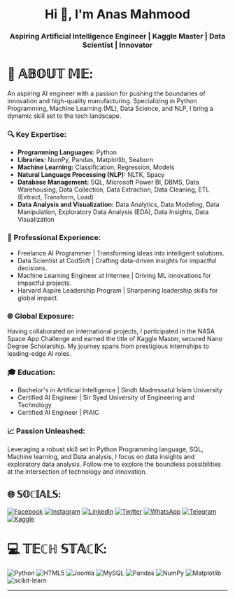 <h1 align="center">Hi 👋, I'm Anas Mahmood</h1>
<h3 align="center">Aspiring Artificial Intelligence Engineer | Kaggle Master | Data Scientist | Innovator</h3>


# 💫 𝔸𝔹𝕆𝕌𝕋 𝕄𝔼:
An aspiring AI engineer with a passion for pushing the boundaries of innovation and high-quality manufacturing. Specializing in Python Programming, Machine Learning (ML), Data Science, and NLP, I bring a dynamic skill set to the tech landscape.

### 🔍 Key Expertise:
- **Programming Languages:** Python
- **Libraries:** NumPy, Pandas, Matplotlib, Seaborn
- **Machine Learning:** Classification, Regression, Models
- **Natural Language Processing (NLP):** NLTK, Spacy
- **Database Management:** SQL, Microsoft Power BI, DBMS, Data Warehousing, Data Collection, Data Extraction, Data Cleaning, ETL (Extract, Transform, Load)
- **Data Analysis and Visualization:** Data Analytics, Data Modeling, Data Manipulation, Exploratory Data Analysis (EDA), Data Insights, Data Visualization

### 💼 Professional Experience:
- Freelance AI Programmer | Transforming ideas into intelligent solutions.
- Data Scientist at CodSoft | Crafting data-driven insights for impactful decisions.
- Machine Learning Engineer at Internee | Driving ML innovations for impactful projects.
- Harvard Aspire Leadership Program | Sharpening leadership skills for global impact.

### 🌐 Global Exposure:
Having collaborated on international projects, I participated in the NASA Space App Challenge and earned the title of Kaggle Master, secured Nano Degree Scholarship. My journey spans from prestigious internships to leading-edge AI roles.

### 🎓 Education:
- Bachelor's in Artificial Intelligence | Sindh Madressatul Islam University
- Certified AI Engineer | Sir Syed University of Engineering and Technology
- Certified AI Engineer | PIAIC

### 📈 Passion Unleashed:
Leveraging a robust skill set in Python Programming language, SQL, Machine learning, and Data analysis, I focus on data insights and exploratory data analysis. Follow me to explore the boundless possibilities at the intersection of technology and innovation.

## 🌐 𝕊𝕆ℂ𝕀𝔸𝕃𝕊:
[![Facebook](https://img.shields.io/badge/Facebook-%231877F2.svg?logo=Facebook&logoColor=white)](https://facebook.com/muhammadanasmahmoodofficial) [![Instagram](https://img.shields.io/badge/Instagram-%23E4405F.svg?logo=Instagram&logoColor=white)](https://instagram.com/anasmahmoodofficial) [![LinkedIn](https://img.shields.io/badge/LinkedIn-%230077B5.svg?logo=linkedin&logoColor=white)](https://linkedin.com/in/muhammadanasmahmood) [![Twitter](https://img.shields.io/badge/Twitter-%231DA1F2.svg?logo=Twitter&logoColor=white)](https://twitter.com/iamanasmahmood) [![WhatsApp](https://img.shields.io/badge/WhatsApp-%25FF33.svg?logo=WhatsApp&logoColor=white)](https://wa.me/+923120207985) [![Telegram](https://img.shields.io/badge/Telegram-%232CA5E0.svg?logo=Telegram&logoColor=white)](https://t.me./+923062702848) [![Kaggle](https://img.shields.io/badge/Kaggle-%232696F3.svg?logo=Kaggle&logoColor=white)](https://kaggle.com/muhammadanasmahmood)

# 💻 𝕋𝔼ℂℍ 𝕊𝕋𝔸ℂ𝕂:
![Python](https://img.shields.io/badge/python-3670A0?style=plastic&logo=python&logoColor=ffdd54) ![HTML5](https://img.shields.io/badge/html5-%23E34F26.svg?style=plastic&logo=html5&logoColor=white) ![Joomla](https://img.shields.io/badge/joomla-%235091CD.svg?style=plastic&logo=joomla&logoColor=white) ![MySQL](https://img.shields.io/badge/mysql-%2300000f.svg?style=plastic&logo=mysql&logoColor=white) ![Pandas](https://img.shields.io/badge/pandas-%23150458.svg?style=plastic&logo=pandas&logoColor=white) ![NumPy](https://img.shields.io/badge/numpy-%23013243.svg?style=plastic&logo=numpy&logoColor=white) ![Matplotlib](https://img.shields.io/badge/Matplotlib-%23ffffff.svg?style=plastic&logo=Matplotlib&logoColor=black) ![scikit-learn](https://img.shields.io/badge/scikit--learn-%23F7931E.svg?style=plastic&logo=scikit-learn&logoColor=white)

---

